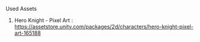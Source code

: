Used Assets

1. Hero Knight - Pixel Art  :   
https://assetstore.unity.com/packages/2d/characters/hero-knight-pixel-art-165188

